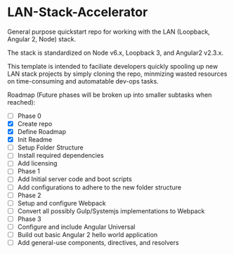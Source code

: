 # LAN-Stack-Accelerator
General purpose quickstart repo for working with the LAN (Loopback, Angular 2, Node) stack.

The stack is standardized on Node v6.x, Loopback 3, and Angular2 v2.3.x.

This template is intended to faciliate developers quickly spooling up new LAN stack projects by simply cloning the repo, minmizing wasted resources on time-consuming and automatable dev-ops tasks.

Roadmap (Future phases will be broken up into smaller subtasks when reached):
 - [ ] Phase 0
  - [x] Create repo
  - [x] Define Roadmap
  - [x] Init Readme
  - [ ] Setup Folder Structure
  - [ ] Install required dependencies
  - [ ] Add licensing
 - [ ] Phase 1
  - [ ] Add Initial server code and boot scripts
  - [ ] Add configurations to adhere to the new folder structure
 - [ ] Phase 2
  - [ ] Setup and configure Webpack
  - [ ] Convert all possibly Gulp/Systemjs implementations to Webpack
 - [ ] Phase 3
  - [ ] Configure and include Angular Universal
  - [ ] Build out basic Angular 2 hello world application
  - [ ] Add general-use components, directives, and resolvers
